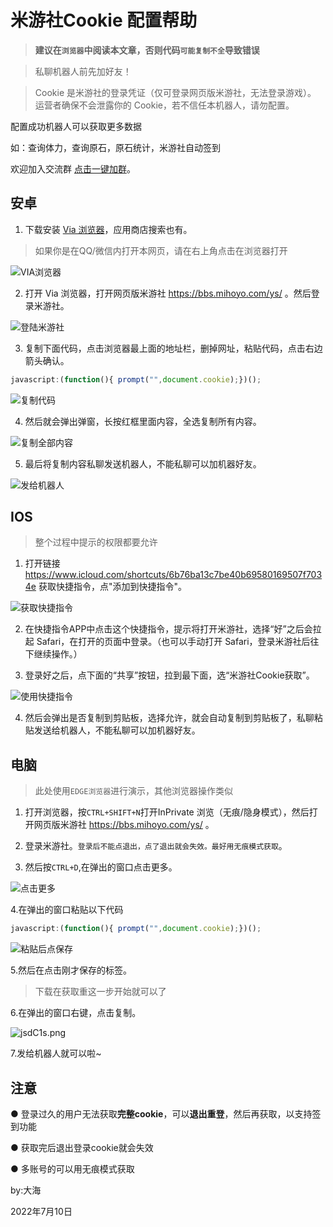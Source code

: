 # 米游社Cookie 配置帮助

>**建议在`浏览器`中阅读本文章，否则代码`可能复制不全`导致错误**

>私聊机器人前先加好友！

>Cookie 是米游社的登录凭证（仅可登录网页版米游社，无法登录游戏）。
运营者确保不会泄露你的 Cookie，若不信任本机器人，请勿配置。

配置成功机器人可以获取更多数据

如：查询体力，查询原石，原石统计，米游社自动签到

欢迎加入交流群 [点击一键加群](https://jq.qq.com/?k=fjSGhscz "自动跳转到QQ")。

## 安卓
1. 下载安装 [Via 浏览器](https://viayoo.com/zh-cn/)，应用商店搜索也有。

>如果你是在QQ/微信内打开本网页，请在右上角点击在浏览器打开

![VIA浏览器](https://s1.ax1x.com/2022/07/10/jsaX0f.png "VIA浏览器")

2. 打开 Via 浏览器，打开网页版米游社 https://bbs.mihoyo.com/ys/ 。然后登录米游社。

![登陆米游社](https://s1.ax1x.com/2022/07/10/jsaztg.png "登陆米游社")

3. 复制下面代码，点击浏览器最上面的地址栏，删掉网址，粘贴代码，点击右边箭头确认。

~~~ JavaScript
javascript:(function(){ prompt("",document.cookie);})();
~~~

![复制代码](https://s1.ax1x.com/2022/07/10/jsaj78.png "复制代码")

4. 然后就会弹出弹窗，长按红框里面内容，全选复制所有内容。

![复制全部内容](https://s1.ax1x.com/2022/07/10/jsd9pj.png "复制全部内容")

5. 最后将复制内容私聊发送机器人，不能私聊可以加机器好友。

![发给机器人](https://s1.ax1x.com/2022/07/10/jsdShQ.jpg "发给机器人")


## IOS
>整个过程中提示的权限都要允许

1. 打开链接 https://www.icloud.com/shortcuts/6b76ba13c7be40b69580169507f7034e 获取快捷指令，点"添加到快捷指令"。

![获取快捷指令](https://s1.ax1x.com/2022/07/10/jsdiXq.png "获取快捷指令")

2. 在快捷指令APP中点击这个快捷指令，提示将打开米游社，选择“好”之后会拉起 Safari，在打开的页面中登录。（也可以手动打开 Safari，登录米游社后往下继续操作。）

3. 登录好之后，点下面的“共享”按钮，拉到最下面，选“米游社Cookie获取”。

![使用快捷指令](https://s1.ax1x.com/2022/07/10/jsdPcn.png "使用快捷指令")

4. 然后会弹出是否复制到剪贴板，选择允许，就会自动复制到剪贴板了，私聊粘贴发送给机器人，不能私聊可以加机器好友。 


## 电脑
>此处使用`EDGE浏览器`进行演示，其他浏览器操作类似

1. 打开浏览器，按`CTRL+SHIFT+N`打开InPrivate 浏览（无痕/隐身模式），然后打开网页版米游社 https://bbs.mihoyo.com/ys/ 。

2. 登录米游社。`登录后不能点退出，点了退出就会失效。最好用无痕模式获取`。

3. 然后按`CTRL+D`,在弹出的窗口点击更多。


![点击更多](https://s1.ax1x.com/2022/07/10/jsaqXt.png "点击更多")

4.在弹出的窗口粘贴以下代码

~~~ JavaScript
javascript:(function(){ prompt("",document.cookie);})();
~~~

![粘贴后点保存](https://s1.ax1x.com/2022/07/10/jsdkn0.png "粘贴后点保存")

5.然后在点击刚才保存的标签。

>下载在获取重这一步开始就可以了

6.在弹出的窗口右键，点击复制。

![jsdC1s.png](https://s1.ax1x.com/2022/07/10/jsdC1s.png "右键点复制")

7.发给机器人就可以啦~

## 注意

● 登录过久的用户无法获取**完整cookie**，可以**退出重登**，然后再获取，以支持签到功能

● 获取完后退出登录cookie就会失效

● 多账号的可以用无痕模式获取

by:大海

2022年7月10日
